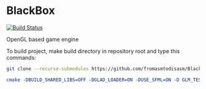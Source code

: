 # BlackBox 
[![Build Status](https://travis-ci.org/fromasmtodisasm/BlackBox.svg?branch=master)](https://travis-ci.org/fromasmtodisasm/BlackBox)

OpenGL based game engine

To build project, make build directory in repository root
and type this commands:

```bash
git clone --recurse-submodules https://github.com/fromasmtodisasm/BlackBox
```

```cmake
cmake -DBUILD_SHARED_LIBS=OFF -DGLAD_LOADER=ON -DUSE_SFML=ON -D GLM_TEST_ENABLE=OFF ${CMAKE_SOURCE_DIR}
```
